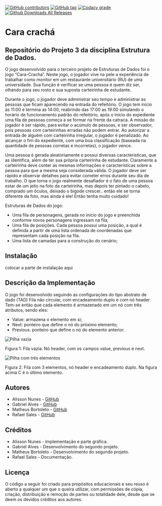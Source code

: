 ﻿[![GitHub contributors](https://img.shields.io/github/contributors/Alynva/Cara-cracha.svg)](https://github.com/Alynva/Cara-cracha/graphs/contributors) [![GitHub tag](https://img.shields.io/github/tag/Alynva/Cara-cracha.svg)](https://github.com/Alynva/Cara-cracha/tags) [![Codacy grade](https://img.shields.io/codacy/grade/ad0f531c54c748269e35392ea2f79756.svg)](https://www.codacy.com/app/Alynva/Cara-cracha?utm_source=github.com&amp;utm_medium=referral&amp;utm_content=Alynva/FreeCell&amp;utm_campaign=Badge_Grade) [![Github Downloads All Releases](https://img.shields.io/github/downloads/Alynva/Cara-cracha/total.svg)](https://github.com/Alynva/Cara-cracha/releases/latest)

# Cara crachá
## Repositório do Projeto 3 da disciplina Estrutura de Dados.
O jogo desenvolvido para o terceiro projeto de Estruturas de Dados foi o jogo “Cara-Cracha”. Neste jogo, o jogador vive na pele a experiência de trabalhar como monitor em um restaurante universitário (RU) de uma universidade. Sua função é verificar se uma pessoa é quem diz ser, olhando para seu rosto e sua suposta carteirinha de estudante.

Durante o jogo, o jogador deve administrar seu tempo e administrar as pessoas que ficam aparecendo na entrada do refeitório. O jogo tem inicio às 11:00 e termina as 14:00, reabrindo das 17:00 as 19:00 simulando o horário de funcionamento padrão do refeitório, após o início do expediente uma fila de pessoas começa a se formar na frente da catraca. A missão do jogador é ser rápido, para evitar o acúmulo de pessoas, e ser observador, pois pessoas com carteirinhas erradas não podem entrar. Ao autorizar a entrada de alguém com carteirinha irregular, o jogador é penalizado. Ao alcançar o fim do expediente, com uma boa classificação (baseada na quantidade de pessoas corretas e incorretas), o jogador vence.

Uma pessoa é gerada aleatoriamente e possui diversas características, que as identifica, além de ter sua própria carteirinha de estudante. Claramente a carteirinha deve conter as mesmas informações e características sobre a pessoa para que a mesma seja considerada válida. O jogador deve ser rápido e observar detalhes para evitar cometer erros durante seu dia de trabalho. 
O que torna o jogo realmente desafiador é o fato de uma pessoa estar de um jeito na foto da carteirinha, mas depois ter pintado o cabelo, comprado um óculos, deixado o bigode crescer.. então ele se torna diferente da foto, mas ainda é ele! Então tenha muito cuidado!

Estruturas de Dados do jogo:
- Uma fila de personagens, gerada no início do jogo e preenchida conforme novos personagens ingressam na fila;
- Uma fila de posições. Cada pessoa possui uma posição, a qual é definida a partir de uma lista ordenada de coordenadas que representam cada posição na fila.
- Uma lista de camadas para a construção do cenário;

## Instalação

colocar a parte de instalação aqui

## Descrição da Implementação
O jogo foi desenvolvido seguindo as configurações do tipo abstrato de dado (TAD) Fila não circular, com encadeamento duplo e com nó header. Tem-se então que cada elemento é armazenado em um nó com três atributos, sendo eles:
- Value: armazena o elemento em si;
- Next: ponteiro que define o nó do próximo elemento;
- Previous: ponteiro que define o nó do elemento anterior.

![Pilha vazia](https://dl.dropboxusercontent.com/sh/t21x4vitadfju4f/AACFp7c9owqJjeheMEUKR8Cga/Freecell/fila2.png?dl=0)

Figura 1: Fila vazia. Nó header, com os campos value, previous e next.

![Pilha com três elementos](https://dl.dropboxusercontent.com/sh/t21x4vitadfju4f/AADT-urACh2Yyr-EMwvzeUQga/Freecell/fila.png?dl=0)

Figura 2: Fila com 3 elementos, nó header e encadeamento duplo. Na figura acima C é o último elemento.

## Autores
* Alisson Nunes - [GitHub](https://github.com/Alynva)
* Gabriel Alves - [GitHub](https://github.com/CptSpookz)
* Matheus Bortoleto - [GitHub](https://github.com/explodingnuggets)
* Rafael Sales - [GitHub](https://github.com/rsaless)

## Créditos
* Alisson Nunes - Implementação e parte gráfica.
* Gabriel Alves - Desenvolvimento do segundo projeto.
* Matheus Bortoleto - Desenvolvimento do segundo projeto.
* Rafael Sales - Documentação.

## Licença
O código a seguir foi criado para propósitos educacionais e seu reuso é aberto a qualquer um que o queira utilizar, com permissões de cópia, criação, distribuição e remoção de partes ou totalidade dele, desde que se deem os devidos créditos aos autores.

